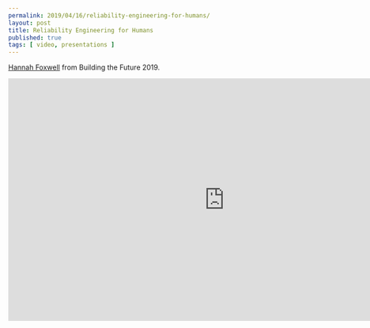 ```yaml
---
permalink: 2019/04/16/reliability-engineering-for-humans/
layout: post
title: Reliability Engineering for Humans
published: true 
tags: [ video, presentations ]
---
```


<a href="https://twitter.com/HannahFoxwell">Hannah Foxwell</a> from Building the Future 2019.

<iframe width="873" height="491" src="https://www.youtube.com/embed/ohRydVzYQw4" frameborder="0" allow="accelerometer; autoplay; encrypted-media; gyroscope; picture-in-picture" allowfullscreen>
</iframe>

